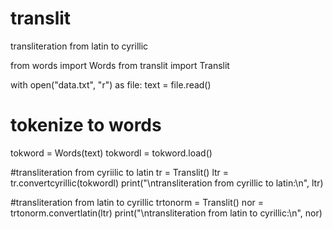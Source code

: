 # translit

transliteration from latin to cyrillic 

from words import Words
from translit import Translit

with open("data.txt", "r") as file:
    text = file.read()

# tokenize to words
tokword = Words(text)
tokwordl = tokword.load()

#transliteration from cyriilic to latin
tr = Translit()
ltr = tr.convertcyrillic(tokwordl)
print("\ntransliteration from cyrillic to latin:\n", ltr)

#transliteration from latin to cyrillic
trtonorm = Translit()
nor = trtonorm.convertlatin(ltr)
print("\ntransliteration from latin to cyrillic:\n", nor)
